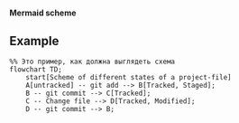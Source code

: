 #### Mermaid scheme


## Example
```mermaid
%% Это пример, как должна выглядеть схема
flowchart TD;
	start[Scheme of different states of a project-file]
	A[untracked] -- git add --> B[Tracked, Staged];
	B -- git commit --> C[Tracked];
	C -- Change file --> D[Tracked, Modified];
	D -- git commit --> B;

```
